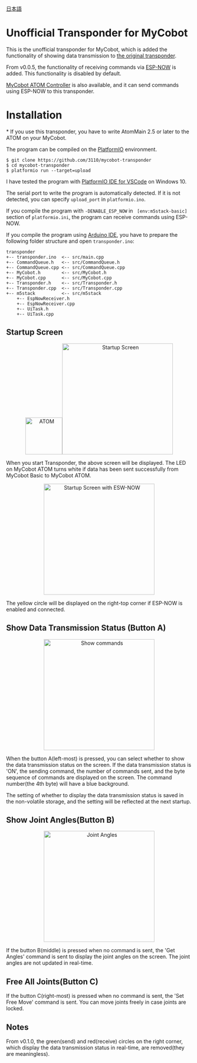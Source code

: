 [日本語](README_ja_JP.md)
# Unofficial Transponder for MyCobot

This is the unofficial transponder for MyCobot, which is added the functionality of showing data transmission to [the original transponder](https://github.com/elephantrobotics/myCobot/tree/main/Arduino/MycobotBasic/examples/Transponder).

From v0.0.5, the functionality of receiving commands via [ESP-NOW](https://docs.espressif.com/projects/esp-idf/en/latest/esp32/api-reference/network/esp_now.html) is added.
This functionality is disabled by default.

[MyCobot ATOM Controller](https://github.com/3110/mycobot-atom-controller) is also available, and it can send commands using ESP-NOW to this transponder.

# Installation

\* If you use this transponder, you have to write AtomMain 2.5 or later to the ATOM on your MyCobot.


The program can be compiled on the [PlatformIO](https://platformio.org/) environment.

```
$ git clone https://github.com/3110/mycobot-transponder
$ cd mycobot-transponder
$ platformio run --target=upload
```

I have tested the program with [PlatformIO IDE for VSCode](https://platformio.org/install/ide?install=vscode) on Windows 10.

The serial port to write the program is automatically detected.
If it is not detected, you can specify `upload_port` in `platformio.ino`.

If you compile the program with `-DENABLE_ESP_NOW` in ` [env:m5stack-basic]` section of `platformio.ini`, the program can receive commands using ESP-NOW.

If you compile the program using [Arduino IDE](https://www.arduino.cc/en/software), you have to prepare the following folder structure and open `transponder.ino`:

```
transponder
+-- transponder.ino  <-- src/main.cpp
+-- CommandQueue.h   <-- src/CommandQueue.h
+-- CommandQueue.cpp <-- src/CommandQueue.cpp
+-- MyCobot.h        <-- src/MyCobot.h
+-- MyCobot.cpp      <-- src/MyCobot.cpp
+-- Transponder.h    <-- src/Transponder.h
+-- Transponder.cpp  <-- src/Transponder.cpp
+-- m5stack          <-- src/m5stack
    +-- EspNowReceiver.h
    +-- EspNowReceiver.cpp
    +-- UiTask.h
    +-- UiTask.cpp
```

## Startup Screen

<div align="center">
    <a href="https://gyazo.com/b3b63dd836e511b7ff89201de3dd3141"><img src="https://i.gyazo.com/b3b63dd836e511b7ff89201de3dd3141.png" alt="ATOM" width="100"/></a><a href="https://gyazo.com/eec8bb522f8a654c8aed93e12165be21"><img src="https://i.gyazo.com/eec8bb522f8a654c8aed93e12165be21.png" alt="Startup Screen" width="300"/></a>
</div>

When you start Transponder, the above screen will be displayed.
The LED on MyCobot ATOM turns white if data has been sent successfully from MyCobot Basic to MyCobot ATOM.

<div align="center">
<a href="https://gyazo.com/3af92716e01062bf67813eff492dcf62"><img src="https://i.gyazo.com/3af92716e01062bf67813eff492dcf62.png" alt="Startup Screen with ESW-NOW" width="300"/></a>
</div>

The yellow circle will be displayed on the right-top corner if ESP-NOW is enabled and connected.

## Show Data Transmission Status (Button A)

<div align="center">
    <a href="https://gyazo.com/7baff24a0d9af432b7b625af7b6cd715"><img src="https://i.gyazo.com/7baff24a0d9af432b7b625af7b6cd715.png" alt="Show commands" width="300"/></a>
</div>

When the button A(left-most) is pressed, you can select whether to show the data transmission status on the screen.
If the data transmission status is 'ON', the sending command, the number of commands sent, and the byte sequence of commands are displayed on the screen.
The command number(the 4th byte) will have a blue background.

The setting of whether to display the data transmission status is saved in the non-volatile storage, and the setting will be reflected at the next startup.

## Show Joint Angles(Button B)

<div align="center">
    <a href="https://gyazo.com/a7c6de94343eb087f280160a3e90d87f"><img src="https://i.gyazo.com/a7c6de94343eb087f280160a3e90d87f.png" alt="Joint Angles" width="300"/></a>
</div>

If the button B(middle) is pressed when no command is sent, the 'Get Angles' command is sent to display the joint angles on the screen.
The joint angles are not updated in real-time.

## Free All Joints(Button C)

If the button C(right-most) is pressed when no command is sent, the 'Set Free Move' command is sent.
You can move joints freely in case joints are locked.
## Notes

From v0.1.0, the green(send) and red(receive) circles on the right corner, which display the data transmission status in real-time, are removed(they are meaningless).